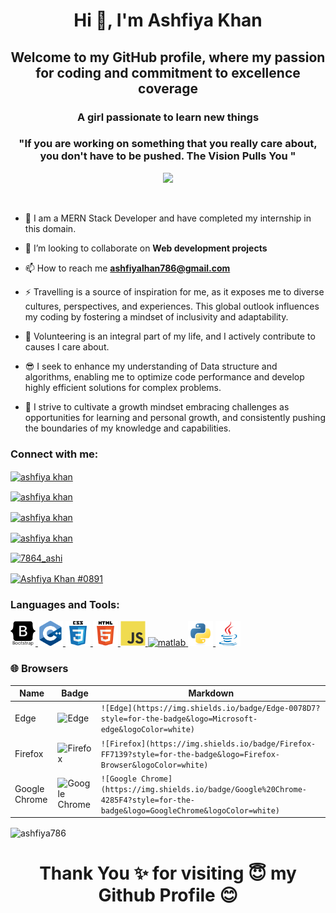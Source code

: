 <h1 align="center">Hi 👋, I'm Ashfiya Khan</h1>
<h2 align="center">Welcome to my GitHub profile, where my passion for coding and commitment to excellence coverage </h2>

<h3 align="center">A girl passionate to learn new things</h3>
<h3 align="center">"If you are working on something that you really care about, you don't have to be pushed. The Vision Pulls You "</h3> 

 <p align="center"> 
   <a href="#"><img width="650px" src="https://readme-typing-svg.herokuapp.com?font=Ubuntu&color=58a6ff&size=22&center=true&lines=Hello,+World+🌎;Welcome+to+my+profile+😇;Glad+to+see+you+here+😀;Feel+free+to+look+around+😌;Reach+me+out+whenever+you+need+me+🤗;Have+an+awesome+day+😊"></a> 
 </p>
<!--<p align="left"> <a href="https://github.com/ryo-ma/github-profile-trophy"><img src="https://github-profile-trophy.vercel.app/?username=ashfiya786" alt="ashfiya786" /></a> </p>-->

<p align="left"> <a href="https://twitter.com/" target="blank"><img src="https://img.shields.io/twitter/follow/?logo=twitter&style=for-the-badge" alt="" /></a> </p>

- 🌱 I am a MERN Stack Developer and have completed my internship in this domain.

- 👯 I’m looking to collaborate on **Web development projects**

- 📫 How to reach me **ashfiyalhan786@gmail.com**

- ⚡ Travelling is a source of inspiration for me, as it exposes me to diverse cultures, perspectives, and experiences. This global outlook influences my coding by fostering a mindset of inclusivity and adaptability.

- 💞 Volunteering is an integral part of my life, and I actively contribute to causes I care about.
 
- 😎 I seek to enhance my understanding of Data structure and algorithms, enabling me to optimize code performance and develop highly efficient solutions for complex problems.

- 👀 I strive to cultivate a growth mindset embracing challenges as opportunities for learning and personal growth, and consistently pushing the boundaries of my knowledge and capabilities.

<h3 align="left">Connect with me:</h3>

<p align="left">

<a href="https://dev.to/ashfiya khan" target="blank"><img align="center" src="https://cdn.jsdelivr.net/npm/simple-icons@3.0.1/icons/dev-dot-to.svg" alt="ashfiya khan" height="30" width="40" /></a>

<a href="https://linkedin.com/in/ashfiya khan" target="blank"><img align="center" src="https://raw.githubusercontent.com/rahuldkjain/github-profile-readme-generator/master/src/images/icons/Social/linked-in-alt.svg" alt="ashfiya khan" height="30" width="40" /></a>

<a href="https://stackoverflow.com/users/ashfiya khan" target="blank"><img align="center" src="https://raw.githubusercontent.com/rahuldkjain/github-profile-readme-generator/master/src/images/icons/Social/stack-overflow.svg" alt="ashfiya khan" height="30" width="40" /></a>

<a href="https://fb.com/ashfiya khan" target="blank"><img align="center" src="https://raw.githubusercontent.com/rahuldkjain/github-profile-readme-generator/master/src/images/icons/Social/facebook.svg" alt="ashfiya khan" height="30" width="40" /></a>

<a href="https://instagram.com/7864_ashi" target="blank"><img align="center" src="https://raw.githubusercontent.com/rahuldkjain/github-profile-readme-generator/master/src/images/icons/Social/instagram.svg" alt="7864_ashi" height="30" width="40" /></a>

<a href="https://discord.gg/Ashfiya Khan #0891" target="blank"><img align="center" src="https://raw.githubusercontent.com/rahuldkjain/github-profile-readme-generator/master/src/images/icons/Social/discord.svg" alt="Ashfiya Khan #0891" height="30" width="40" /></a>

</p>

<h3 align="left">Languages and Tools:</h3>

<p align="left"> <a href="https://getbootstrap.com" target="_blank"> <img src="https://raw.githubusercontent.com/devicons/devicon/master/icons/bootstrap/bootstrap-plain-wordmark.svg" alt="bootstrap" width="40" height="40"/> </a> <a href="https://www.w3schools.com/cpp/" target="_blank"> <img src="https://raw.githubusercontent.com/devicons/devicon/master/icons/cplusplus/cplusplus-original.svg" alt="cplusplus" width="40" height="40"/> </a> <a href="https://www.w3schools.com/css/" target="_blank"> <img src="https://raw.githubusercontent.com/devicons/devicon/master/icons/css3/css3-original-wordmark.svg" alt="css3" width="40" height="40"/> </a> <a href="https://www.w3.org/html/" target="_blank"> <img src="https://raw.githubusercontent.com/devicons/devicon/master/icons/html5/html5-original-wordmark.svg" alt="html5" width="40" height="40"/> </a> <a href="https://developer.mozilla.org/en-US/docs/Web/JavaScript" target="_blank"> <img src="https://raw.githubusercontent.com/devicons/devicon/master/icons/javascript/javascript-original.svg" alt="javascript" width="40" height="40"/> </a> <a href="https://www.mathworks.com/" target="_blank"> <img src="https://upload.wikimedia.org/wikipedia/commons/2/21/Matlab_Logo.png" alt="matlab" width="40" height="40"/> </a> <a href="https://www.python.org" target="_blank"> <img src="https://raw.githubusercontent.com/devicons/devicon/master/icons/python/python-original.svg" alt="python" width="40" height="40"/> </a> </a> <a href="https://www.java.org" target="_blank"> <img src="https://raw.githubusercontent.com/devicons/devicon/master/icons/java/java-original.svg" alt="java" width="40" height="40"/> </a> </p></p>

 ### 🌐 Browsers 


 | Name          | Badge                                                                                                                       | Markdown                                                                                                                      | 
 | ------------- | --------------------------------------------------------------------------------------------------------------------------- | ----------------------------------------------------------------------------------------------------------------------------- | 
 | Edge          | ![Edge](https://img.shields.io/badge/Edge-0078D7?style=for-the-badge&logo=Microsoft-edge&logoColor=white)                   | `![Edge](https://img.shields.io/badge/Edge-0078D7?style=for-the-badge&logo=Microsoft-edge&logoColor=white)`                   | 
 | Firefox       | ![Firefox](https://img.shields.io/badge/Firefox-FF7139?style=for-the-badge&logo=Firefox&logoColor=white)                    | `![Firefox](https://img.shields.io/badge/Firefox-FF7139?style=for-the-badge&logo=Firefox-Browser&logoColor=white)`            | 
 | Google Chrome | ![Google Chrome](https://img.shields.io/badge/Google%20Chrome-4285F4?style=for-the-badge&logo=GoogleChrome&logoColor=white) | `![Google Chrome](https://img.shields.io/badge/Google%20Chrome-4285F4?style=for-the-badge&logo=GoogleChrome&logoColor=white)` | 

<!--<p><img align="left" src="https://github-readme-stats.vercel.app/api/top-langs?username=ashfiya786&show_icons=true&locale=en&layout=compact" alt="ashfiya786" /></p>

<p>&nbsp;<img align="center" src="https://github-readme-stats.vercel.app/api?username=ashfiya786&show_icons=true&locale=en" alt="ashfiya786" /></p>--->

<p><img align="center" src="https://github-readme-streak-stats.herokuapp.com/?user=ashfiya786&" alt="ashfiya786" /></p>

<h1 align="center">Thank You ✨ for visiting 😇 my Github Profile 😊</h1>








 
<!--  [3:34 pm, 06/06/2022] Shrey Shrivastava 21 Jan: <!-- - 👋 Hi, I’m @Shrey-Srivastava
<!-- - 👀 I’m interested to learn more skills to overcome coding challenges
- 🌱 I’m currently learning Full stack Development to become pro web developer
- 💞 I’m looking to collaborate on other contents
- 😎 I know C++, C, Java and Python   
- 🤖 I'm co-leader and pro-coding member of Hackathon Team at VIT, Bhopal-@White Hats
- 🥅 2021 Goals: Contribute more to Open Source projects
- ⚡ Fun fact: I love to play 3D online games -->


<!---
Shrey-Srivastava21/Shrey-Srivastava21 is a ✨ special ✨ repository because its `README.md` (this file) appears on your GitHub profile.
You can click the Preview link to take a look at your changes.
--->

<!-- ## Colorize

<img src="https://github.com/aagarwal1012/Animated-Text-Kit/blob/master/display/colorize.gif?raw=true" align = "right" height = "300px"> -->



<!-- <p align="right">
  <a href="https://wakatime.com/@shakib"><img alt="" src="https://wakatime.com/badge/user/8e02bfd3-85d8-4d9d-88df-fa983f91ff30.svg"></a>
  <a href="#"><img alt="" src="https://gpvc.arturio.dev/Mo-Shakib"></a>
</p>
<h3 align="center">
<!--   <h3 align="center">Passionate in Software Development and Web Development👻👾</h3>
  Hi 👋there, I'm Shrey Srivastava@Dev🐱‍👤 -->
<!--   <img src="https://media.giphy.com/media/hvRJCLFzcasrR4ia7z/giphy.gif" width="28"> -->
<!-- </h3> -->

<!-- <p alig//n="center"> -->
<!--   <a href="#"><img width="650px" src="https://readme-typing-svg.herokuapp.com?font=Ubuntu&color=58a6ff&size=22&center=true&lines=Hello,+World+🌎;Welcome+to+my+profile+😇;Happy+to+see+you+here+😀;Feel+free+to+look+around+😌;Reach+me+out+if+you+need+me+🤗;Have+a+great+day+😊"></a> -->
<!-- </p> -->


<!-- <h1 align="center">Hi 👋, I'm Shrey Srivastava@Dev🐱‍👤</h1> -->
<!-- <h3 align="center">Passionate in Software & Web Development👻👾</h3> -->
<!-- <h3 align="center">(◠‿◕)SHREY╬メ🎭</h3> -->
<!-- <h3 align="center">🙂 NEVER GIVE UP😉</h3> -->
<!-- <h3 align="center">🎶🔋📲🍗👨‍💼♻️</h3> -->
<!-- <h3 align="center">👨‍💻Dream Software Expert</h3> -->
<!-- <h3 align="center">#loveprogramming#chillwith😍</h3> -->


<!-- <a href=""> -->
<!-- <img src="![1](https://user-images.githubusercontent.com/84815622/164991101-492e0e1c-bc8c-4336-8dae-e77fca9ccfce.png) -->
<!-- " /> -->
<!-- </a> -->

<!-- ### 🍁 My Skill Stacks : -->

<!-- |               |           | -->
<!-- |       ---     |    ---    | -->
<!-- | `Web-Dev`     | ![HTML5](https://img.shields.io/badge/-HTML5-CC2400?style=for-the-badge&logo=html5&logoColor=white) ![CSS3](https://img.shields.io/badge/-CSS3-E24800?style=for-the-badge&logo=css3) ![JavaScript](https://img.shields.io/badge/-JavaScript-FE7601?style=for-the-badge&logo=javascript) ![Bootstrap](https://img.shields.io/badge/bootstrap-FE9A00?style=for-the-badge&logo=bootstrap&logoColor=white)| -->
<!-- | `Languages`   | ![C++](https://img.shields.io/badge/-C++-034D9A?style=for-the-badge&logo=c%2B%2B) ![Python](https://img.shields.io/badge/-Python-1F65AC?style=for-the-badge&logo=Python&logoColor=white) ![MySQL](https://img.shields.io/badge/-MySQL-307BBD?style=for-the-badge&logo=mysql&logoColor=white)| -->
<!-- | `Tools`       | ![VS Code](https://img.shields.io/badge/Visual_Studio_Code-5D1A60?style=for-the-badge&logo=visual%20studio%20code&logoColor=white) ![Git](https://img.shields.io/badge/Git-682181?style=for-the-badge&logo=git&logoColor=white) ![Heroku](https://img.shields.io/badge/Heroku-AA2690?style=for-the-badge&logo=heroku&logoColor=white) ![Vercel](https://img.shields.io/badge/vercel-AA42F1.svg?style=for-the-badge&logo=vercel&logoColor=white) ![Next.js](https://img.shields.io/badge/next.js-000000?style=for-the-badge&logo=next.js&logoColor=white) ![Flask](https://img.shields.io/badge/flask-%23000.svg?style=for-the-badge&logo=flask&logoColor=white) ![Figma](https://img.shields.io/badge/figma-%2 -->



<!-- [3:34 pm, 06/06/2022] Shrey Shrivastava 21 Jan: <!-- - 👋 Hi, I’m @Shrey-Srivastava -->
<!-- - 👀 I’m interested to learn more skills to overcome coding challenges
- 🌱 I’m currently learning Full stack Development to become pro web developer
- 💞 I’m looking to collaborate on other contents
- 😎 I know C++, C, Java and Python   
- 🤖 I'm co-leader and pro-coding member of Hackathon Team at VIT, Bhopal-@White Hats
- 📫 How to reach me @+91-6392098133
- 🥅 2021 Goals: Contribute more to Open Source projects
- ⚡ Fun fact: I love to play 3D online games -->


<!---
Shrey-Srivastava21/Shrey-Srivastava21 is a ✨ special ✨ repository because its `README.md` (this file) appears on your GitHub profile.
You can click the Preview link to take a look at your changes.
--->

<!-- ## Colorize

<img src="https://github.com/aagarwal1012/Animated-Text-Kit/blob/master/display/colorize.gif?raw=true" align = "right" height = "300px"> -->



<!-- <p align="right">
  <a href="https://wakatime.com/@shakib"><img alt="" src="https://wakatime.com/badge/user/8e02bfd3-85d8-4d9d-88df-fa983f91ff30.svg"></a>
  <a href="#"><img alt="" src="https://gpvc.arturio.dev/Mo-Shakib"></a>
</p>
<h3 align="center">
<!--   <h3 align="center">Passionate in Software Development and Web Development👻👾</h3>
  Hi 👋there, I'm Shrey Srivastava@Dev🐱‍👤 -->
<!--   <img src="https://media.giphy.com/media/hvRJCLFzcasrR4ia7z/giphy.gif" width="28"> -->
<!-- </h3> -->

<!-- <p align="center"> -->
<!--   <a href="#"><img width="650px" src="https://readme-typing-svg.herokuapp.com?font=Ubuntu&color=58a6ff&size=22&center=true&lines=Hello,+World+🌎;Welcome+to+my+profile+😇;Glad+to+see+you+here+😀;Feel+free+to+look+around+😌;Reach+me+out+whenever+you+need+me+🤗;Have+an+awesome+day+😊"></a> -->
<!-- </p> -->


<!-- <h1 align="center">Hi 👋, I'mv🐱‍👤</h1> -->
<!-- <h3 align="center">Passionate in Software & Web Development👻👾</h3> -->
<!-- <h3 align="center">(◠‿◕)SHREY╬メ🎭</h3> -->
<!-- <h3 align="center">🙂 NEVER GIVE UP😉</h3> -->
<!-- <h3 align="center">🎶🔋📲🍗👨‍💼♻️</h3> -->
<!-- <h3 align="center">👨‍💻Dream Software Expert</h3> -->
<!-- <h3 align="center">#loveprogramming#chillwith😍</h3> -->


<!-- <a href=""> -->
<!-- <img src="![1](https://user-images.githubusercontent.com/84815622/164991101-492e0e1c-bc8c-4336-8dae-e77fca9ccfce.png) -->
<!-- " /> -->
<!-- </a> -->

<!-- ### 🍁 My Skill Stacks : -->

<!--                |           | -->
<!-- |       ---     |    ---    | -->
<!-- | `Web-Dev`     | ![HTML5](https://img.shields.io/badge/-HTML5-CC2400?style=for-the-badge&logo=html5&logoColor=white) ![CSS3](https://img.shields.io/badge/-CSS3-E24800?style=for-the-badge&logo=css3) ![JavaScript](https://img.shields.io/badge/-JavaScript-FE7601?style=for-the-badge&logo=javascript) ![Bootstrap](https://img.shields.io/badge/bootstrap-FE9A00?style=for-the-badge&logo=bootstrap&logoColor=white)| -->
<!-- | `Languages`   | ![C++](https://img.shields.io/badge/-C++-034D9A?style=for-the-badge&logo=c%2B%2B) ![Python](https://img.shields.io/badge/-Python-1F65AC?style=for-the-badge&logo=Python&logoColor=white) ![MySQL](https://img.shields.io/badge/-MySQL-307BBD?style=for-the-badge&logo=mysql&logoColor=white)| -->
<!-- | `Tools`       | ![VS Code](https://img.shields.io/badge/Visual_Studio_Code-5D1A60?style=for-the-badge&logo=visual%20studio%20code&logoColor=white) ![Git](https://img.shields.io/badge/Git-682181?style=for-the-badge&logo=git&logoColor=white) ![Heroku](https://img.shields.io/badge/Heroku-AA2690?style=for-the-badge&logo=heroku&logoColor=white) ![Vercel](https://img.shields.io/badge/vercel-AA42F1.svg?style=for-the-badge&logo=vercel&logoColor=white) ![Next.js](https://img.shields.io/badge/next.js-000000?style=for-the-badge&logo=next.js&logoColor=white) ![Flask](https://img.shields.io/badge/flask-%23000.svg?style=for-the-badge&logo=flask&logoColor=white) ![Figma](https://img.shields.io/badge/figma-%23F24E1E.svg?style=for-the-badge&logo=figma&logoColor=white) ![Adobe Illustrator](https://img.shields.io/badge/adobeillustrator-%23FF9A00.svg?style=for-the-badge&logo=adobeillustrator&logoColor=white)| -->
<!--  -->
<!-- ### 🌐 Browsers -->


<!-- | Name          | Badge                                                                                                                       | Markdown                                                                                                                      | -->
<!-- | ------------- | --------------------------------------------------------------------------------------------------------------------------- | ----------------------------------------------------------------------------------------------------------------------------- | -->
<!-- | Brave         | ![Brave](https://img.shields.io/badge/Brave-FB542B?style=for-the-badge&logo=Brave&logoColor=white)                          | `![Brave](https://img.shields.io/badge/Brave-FB542B?style=for-the-badge&logo=Brave&logoColor=white)`                          | -->
<!-- | Edge          | ![Edge](https://img.shields.io/badge/Edge-0078D7?style=for-the-badge&logo=Microsoft-edge&logoColor=white)                   | `![Edge](https://img.shields.io/badge/Edge-0078D7?style=for-the-badge&logo=Microsoft-edge&logoColor=white)`                   | -->
<!-- | Firefox       | ![Firefox](https://img.shields.io/badge/Firefox-FF7139?style=for-the-badge&logo=Firefox&logoColor=white)                    | `![Firefox](https://img.shields.io/badge/Firefox-FF7139?style=for-the-badge&logo=Firefox-Browser&logoColor=white)`            | -->
<!-- | Google Chrome | ![Google Chrome](https://img.shields.io/badge/Google%20Chrome-4285F4?style=for-the-badge&logo=GoogleChrome&logoColor=white) | `![Google Chrome](https://img.shields.io/badge/Google%20Chrome-4285F4?style=for-the-badge&logo=GoogleChrome&logoColor=white)` | -->

<!-- ## 📚 Education [🔝](#welcome-badges-4-readmemd-profile)

| 
Badge                                                                                                                    | URL                                                                                                          |
| ------------------------------------------------------------------------------------------------------------------------ | ------------------------------------------------------------------------------------------------------------ |
| <img src="https://img.shields.io/badge/Codecademy-FFF0E5?style=for-the-badge&logo=codecademy&logoColor=303347" />        | `https://img.shields.io/badge/Codecademy-FFF0E5?style=for-the-badge&logo=codecademy&logoColor=303347`        |
| <img src="https://img.shields.io/badge/coding%20ninjas-DD6620?style=for-the-badge&logo=codingninjas&logoColor=white" />  | `https://img.shields.io/badge/coding%20ninjas-DD6620?style=for-the-badge&logo=codingninjas&logoColor=white`  |
| <img src="https://img.shields.io/badge/Leetcode-000000?style=for-the-badge&logo=LeetCode&logoColor=#d16c06" />           |    https://img.shields.io/badge/LeetCode-000000?style=for-the-badge&logo=LeetCode&logoColor=#d16c06                          |
| <img src="https://img.shields.io/badge/Coursera-0056D2?style=for-the-badge&logo=Coursera&logoColor=white" />             | 
 -->
                                      

                                       
                                      


